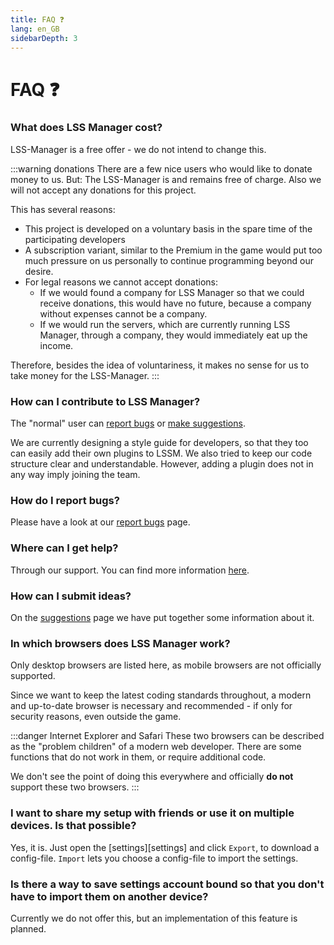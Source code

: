 ```yaml
---
title: FAQ ❓
lang: en_GB
sidebarDepth: 3
---
```


# FAQ ❓

### What does LSS Manager cost?
LSS-Manager is a free offer - we do not intend to change this.

:::warning donations
There are a few nice users who would like to donate money to us. But: The LSS-Manager is and remains free of charge. Also we will not accept any donations for this project.

This has several reasons:

* This project is developed on a voluntary basis in the spare time of the participating developers
* A subscription variant, similar to the Premium in the game would put too much pressure on us personally to continue programming beyond our desire.
* For legal reasons we cannot accept donations:
    * If we would found a company for LSS Manager so that we could receive donations, this would have no future, because a company without expenses cannot be a company.
    * If we would run the servers, which are currently running LSS Manager, through a company, they would immediately eat up the income.

Therefore, besides the idea of voluntariness, it makes no sense for us to take money for the LSS-Manager.
:::

### How can I contribute to LSS Manager?
The "normal" user can [report bugs][error] or [make suggestions][suggestions].

We are currently designing a style guide for developers, so that they too can easily add their own plugins to LSSM. We also tried to keep our code structure clear and understandable. However, adding a plugin does not in any way imply joining the team.

### How do I report bugs?
Please have a look at our [report bugs][error] page.

### Where can I get help?
Through our support. You can find more information [here][support].

### How can I submit ideas?
On the [suggestions][suggestions] page we have put together some information about it.

### In which browsers does LSS Manager work?
Only desktop browsers are listed here, as mobile browsers are not officially supported.

Since we want to keep the latest coding standards throughout, a modern and up-to-date browser is necessary and recommended - if only for security reasons, even outside the game.

<browser-support-table/>

:::danger Internet Explorer and Safari
These two browsers can be described as the "problem children" of a modern web developer. There are some functions that do not work in them, or require additional code.

We don't see the point of doing this everywhere and officially **do not** support these two browsers.
:::

### I want to share my setup with friends or use it on multiple devices. Is that possible?
Yes, it is. Just open the [settings][settings] and click `Export`, to download a config-file. `Import` lets you choose a config-file to import the settings.

### Is there a way to save settings account bound so that you don't have to import them on another device?
Currently we do not offer this, but an implementation of this feature is planned.


[support]: support.md
[error]: error_report.md
[suggestions]: suggestions.md
